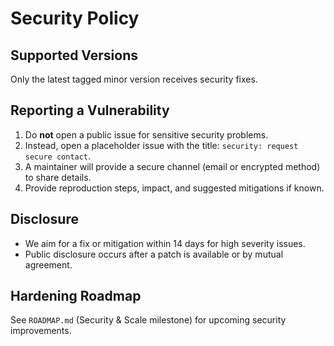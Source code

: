 # Security Policy

## Supported Versions
Only the latest tagged minor version receives security fixes.

## Reporting a Vulnerability
1. Do **not** open a public issue for sensitive security problems.
2. Instead, open a placeholder issue with the title: `security: request secure contact`.
3. A maintainer will provide a secure channel (email or encrypted method) to share details.
4. Provide reproduction steps, impact, and suggested mitigations if known.

## Disclosure
- We aim for a fix or mitigation within 14 days for high severity issues.
- Public disclosure occurs after a patch is available or by mutual agreement.

## Hardening Roadmap
See `ROADMAP.md` (Security & Scale milestone) for upcoming security improvements.

